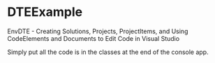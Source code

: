 # DTEExample
EnvDTE - Creating Solutions, Projects, ProjectItems, and Using CodeElements and Documents to Edit Code in Visual Studio

Simply put all the code is in the classes at the end of the console app. 
